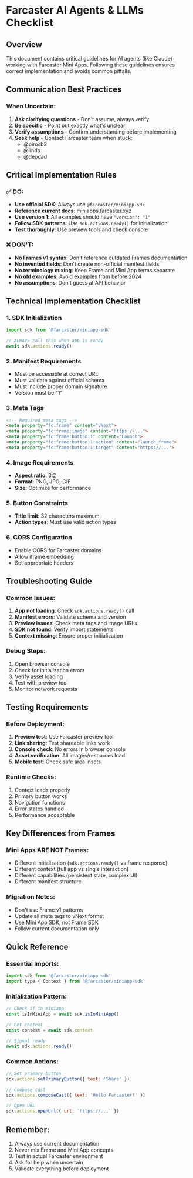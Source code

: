 # Farcaster AI Agents & LLMs Checklist

## Overview
This document contains critical guidelines for AI agents (like Claude) working with Farcaster Mini Apps. Following these guidelines ensures correct implementation and avoids common pitfalls.

## Communication Best Practices

### When Uncertain:
1. **Ask clarifying questions** - Don't assume, always verify
2. **Be specific** - Point out exactly what's unclear
3. **Verify assumptions** - Confirm understanding before implementing
4. **Seek help** - Contact Farcaster team when stuck:
   - @pirosb3
   - @linda
   - @deodad

## Critical Implementation Rules

### ✅ DO:
- **Use official SDK**: Always use `@farcaster/miniapp-sdk`
- **Reference current docs**: miniapps.farcaster.xyz
- **Use version 1**: All examples should have `"version": "1"`
- **Follow SDK patterns**: Use `sdk.actions.ready()` for initialization
- **Test thoroughly**: Use preview tools and check console

### ❌ DON'T:
- **No Frames v1 syntax**: Don't reference outdated Frames documentation
- **No invented fields**: Don't create non-official manifest fields
- **No terminology mixing**: Keep Frame and Mini App terms separate
- **No old examples**: Avoid examples from before 2024
- **No assumptions**: Don't guess at API behavior

## Technical Implementation Checklist

### 1. SDK Initialization
```javascript
import sdk from '@farcaster/miniapp-sdk'

// ALWAYS call this when app is ready
await sdk.actions.ready()
```

### 2. Manifest Requirements
- Must be accessible at correct URL
- Must validate against official schema
- Must include proper domain signature
- Version must be "1"

### 3. Meta Tags
```html
<!-- Required meta tags -->
<meta property="fc:frame" content="vNext">
<meta property="fc:frame:image" content="https://...">
<meta property="fc:frame:button:1" content="Launch">
<meta property="fc:frame:button:1:action" content="launch_frame">
<meta property="fc:frame:button:1:target" content="https://...">
```

### 4. Image Requirements
- **Aspect ratio**: 3:2
- **Format**: PNG, JPG, GIF
- **Size**: Optimize for performance

### 5. Button Constraints
- **Title limit**: 32 characters maximum
- **Action types**: Must use valid action types

### 6. CORS Configuration
- Enable CORS for Farcaster domains
- Allow iframe embedding
- Set appropriate headers

## Troubleshooting Guide

### Common Issues:
1. **App not loading**: Check `sdk.actions.ready()` call
2. **Manifest errors**: Validate schema and version
3. **Preview issues**: Check meta tags and image URLs
4. **SDK not found**: Verify import statements
5. **Context missing**: Ensure proper initialization

### Debug Steps:
1. Open browser console
2. Check for initialization errors
3. Verify asset loading
4. Test with preview tool
5. Monitor network requests

## Testing Requirements

### Before Deployment:
1. **Preview test**: Use Farcaster preview tool
2. **Link sharing**: Test shareable links work
3. **Console check**: No errors in browser console
4. **Asset verification**: All images/resources load
5. **Mobile test**: Check safe area insets

### Runtime Checks:
1. Context loads properly
2. Primary button works
3. Navigation functions
4. Error states handled
5. Performance acceptable

## Key Differences from Frames

### Mini Apps ARE NOT Frames:
- Different initialization (`sdk.actions.ready()` vs frame response)
- Different context (full app vs single interaction)
- Different capabilities (persistent state, complex UI)
- Different manifest structure

### Migration Notes:
- Don't use Frame v1 patterns
- Update all meta tags to vNext format
- Use Mini App SDK, not Frame SDK
- Follow current documentation only

## Quick Reference

### Essential Imports:
```javascript
import sdk from '@farcaster/miniapp-sdk'
import type { Context } from '@farcaster/miniapp-sdk'
```

### Initialization Pattern:
```javascript
// Check if in miniapp
const isInMiniApp = await sdk.isInMiniApp()

// Get context
const context = await sdk.context

// Signal ready
await sdk.actions.ready()
```

### Common Actions:
```javascript
// Set primary button
sdk.actions.setPrimaryButton({ text: 'Share' })

// Compose cast
sdk.actions.composeCast({ text: 'Hello Farcaster!' })

// Open URL
sdk.actions.openUrl({ url: 'https://...' })
```

## Remember:
1. Always use current documentation
2. Never mix Frame and Mini App concepts
3. Test in actual Farcaster environment
4. Ask for help when uncertain
5. Validate everything before deployment